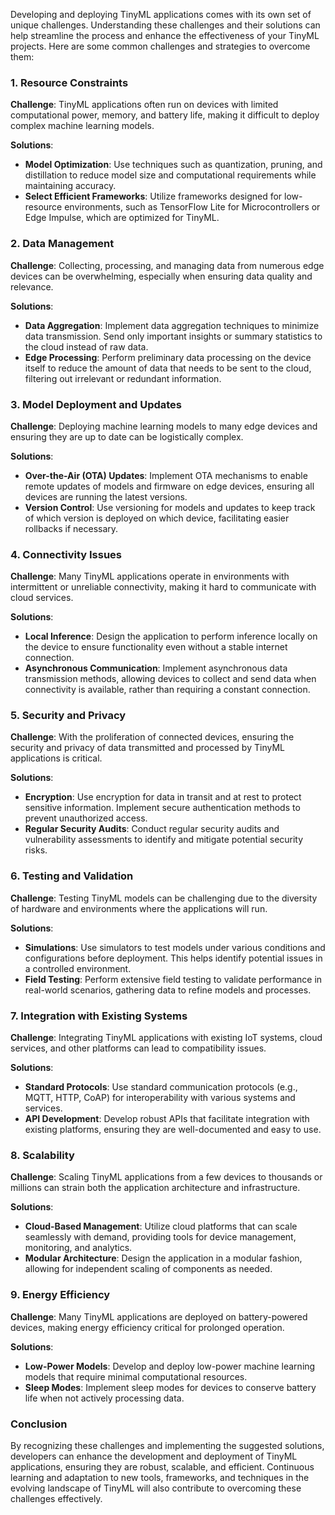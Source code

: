Developing and deploying TinyML applications comes with its own set of unique challenges. Understanding these challenges and their solutions can help streamline the process and enhance the effectiveness of your TinyML projects. Here are some common challenges and strategies to overcome them:

### 1. **Resource Constraints**
**Challenge**: TinyML applications often run on devices with limited computational power, memory, and battery life, making it difficult to deploy complex machine learning models.

**Solutions**:
- **Model Optimization**: Use techniques such as quantization, pruning, and distillation to reduce model size and computational requirements while maintaining accuracy.
- **Select Efficient Frameworks**: Utilize frameworks designed for low-resource environments, such as TensorFlow Lite for Microcontrollers or Edge Impulse, which are optimized for TinyML.

### 2. **Data Management**
**Challenge**: Collecting, processing, and managing data from numerous edge devices can be overwhelming, especially when ensuring data quality and relevance.

**Solutions**:
- **Data Aggregation**: Implement data aggregation techniques to minimize data transmission. Send only important insights or summary statistics to the cloud instead of raw data.
- **Edge Processing**: Perform preliminary data processing on the device itself to reduce the amount of data that needs to be sent to the cloud, filtering out irrelevant or redundant information.

### 3. **Model Deployment and Updates**
**Challenge**: Deploying machine learning models to many edge devices and ensuring they are up to date can be logistically complex.

**Solutions**:
- **Over-the-Air (OTA) Updates**: Implement OTA mechanisms to enable remote updates of models and firmware on edge devices, ensuring all devices are running the latest versions.
- **Version Control**: Use versioning for models and updates to keep track of which version is deployed on which device, facilitating easier rollbacks if necessary.

### 4. **Connectivity Issues**
**Challenge**: Many TinyML applications operate in environments with intermittent or unreliable connectivity, making it hard to communicate with cloud services.

**Solutions**:
- **Local Inference**: Design the application to perform inference locally on the device to ensure functionality even without a stable internet connection.
- **Asynchronous Communication**: Implement asynchronous data transmission methods, allowing devices to collect and send data when connectivity is available, rather than requiring a constant connection.

### 5. **Security and Privacy**
**Challenge**: With the proliferation of connected devices, ensuring the security and privacy of data transmitted and processed by TinyML applications is critical.

**Solutions**:
- **Encryption**: Use encryption for data in transit and at rest to protect sensitive information. Implement secure authentication methods to prevent unauthorized access.
- **Regular Security Audits**: Conduct regular security audits and vulnerability assessments to identify and mitigate potential security risks.

### 6. **Testing and Validation**
**Challenge**: Testing TinyML models can be challenging due to the diversity of hardware and environments where the applications will run.

**Solutions**:
- **Simulations**: Use simulators to test models under various conditions and configurations before deployment. This helps identify potential issues in a controlled environment.
- **Field Testing**: Perform extensive field testing to validate performance in real-world scenarios, gathering data to refine models and processes.

### 7. **Integration with Existing Systems**
**Challenge**: Integrating TinyML applications with existing IoT systems, cloud services, and other platforms can lead to compatibility issues.

**Solutions**:
- **Standard Protocols**: Use standard communication protocols (e.g., MQTT, HTTP, CoAP) for interoperability with various systems and services.
- **API Development**: Develop robust APIs that facilitate integration with existing platforms, ensuring they are well-documented and easy to use.

### 8. **Scalability**
**Challenge**: Scaling TinyML applications from a few devices to thousands or millions can strain both the application architecture and infrastructure.

**Solutions**:
- **Cloud-Based Management**: Utilize cloud platforms that can scale seamlessly with demand, providing tools for device management, monitoring, and analytics.
- **Modular Architecture**: Design the application in a modular fashion, allowing for independent scaling of components as needed.

### 9. **Energy Efficiency**
**Challenge**: Many TinyML applications are deployed on battery-powered devices, making energy efficiency critical for prolonged operation.

**Solutions**:
- **Low-Power Models**: Develop and deploy low-power machine learning models that require minimal computational resources.
- **Sleep Modes**: Implement sleep modes for devices to conserve battery life when not actively processing data.

### Conclusion
By recognizing these challenges and implementing the suggested solutions, developers can enhance the development and deployment of TinyML applications, ensuring they are robust, scalable, and efficient. Continuous learning and adaptation to new tools, frameworks, and techniques in the evolving landscape of TinyML will also contribute to overcoming these challenges effectively.